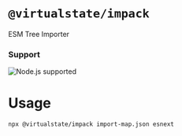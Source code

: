 # `@virtualstate/impack`

ESM Tree Importer

[//]: # (badges)

### Support

 ![Node.js supported](https://img.shields.io/badge/node-%3E%3D18.7.0-blue)

[//]: # (badges)

# Usage

```shell
npx @virtualstate/impack import-map.json esnext
```